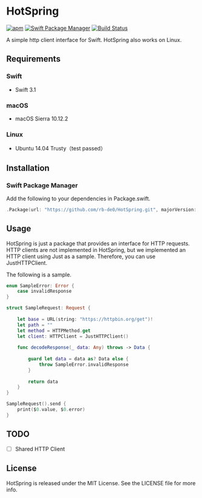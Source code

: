 # HotSpring


[![apm](https://img.shields.io/apm/l/vim-mode.svg)]()
[![Swift Package Manager](https://img.shields.io/badge/Swift%20Package%20Manager-compatible-brightgreen.svg)](https://github.com/apple/swift-package-manager)
[![Build Status](https://travis-ci.org/rb-de0/Fluxer.svg?branch=master)](https://travis-ci.org/rb-de0/HotSpring)


A simple http client interface for Swift.
HotSpring also works on Linux.

## Requirements

### Swift

- Swift 3.1

### macOS

- macOS Sierra 10.12.2

### Linux

- Ubuntu 14.04 Trusty（test passed）

## Installation

### Swift Package Manager

Add the following to your dependencies in Package.swift.

```Swift
.Package(url: "https://github.com/rb-de0/HotSpring.git", majorVersion: 0)
```

## Usage

HotSpring is just a package that provides an interface for HTTP requests. 
HTTP clients are not implemented in HotSpring, but we implemented an HTTP client using Just as a sample. Therefore, you can use JustHTTPClient.

The following is a sample.

```Swift
enum SampleError: Error {
    case invalidResponse
}

struct SampleRequest: Request {
    
    let base = URL(string: "https://httpbin.org/get")!
    let path = ""
    let method = HTTPMethod.get
    let client: HTTPClient = JustHTTPClient()
    
    func decodeResponse(_ data: Any) throws -> Data {
        
        guard let data = data as? Data else {
            throw SampleError.invalidResponse
        }
        
        return data
    }
}

SampleRequest().send {
    print($0.value, $0.error)
}
```

## TODO

- [ ] Shared HTTP Client

## License

HotSpring is released under the MIT License. See the LICENSE file for more info.


